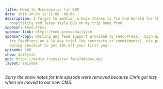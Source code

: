 ```yaml
---
title: Head to Minneapolis for BBQ
date: 2016-10-04 12:11:00 -06:00
description: I forgot to mention a huge thanks to Tim and Harold for their Minnesota
  hospitality and Texas style BBQ on my trip home from
sponsor: Feed.Press
sponsor-link: http://feed.press/dailyish
sponsor-copy: Hosting and feed support provided by Feed.Press.  Sign-up today and
  try FeedPress on a 14 day trial (no contracts or commitments). Use promo code "dailyish"
  during checkout to get 10% off your first year.
episode: 186
show: dailyish
mp3: https://media.transistor.fm/a74d08ec.mp3
layout: episode
---
```


<em>Sorry the show notes for this episode were removed because Chris got lazy when we moved to our new CMS</em>.
